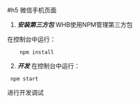 
#h5 微信手机页面

1. ***安装第三方包***
  WHB使用NPM管理第三方包
  
  在控制台中运行：
  ```
      npm install
  ```      
2. ***开发***
 在控制台中运行：
 ```
  npm start
 ```
 进行开发调试